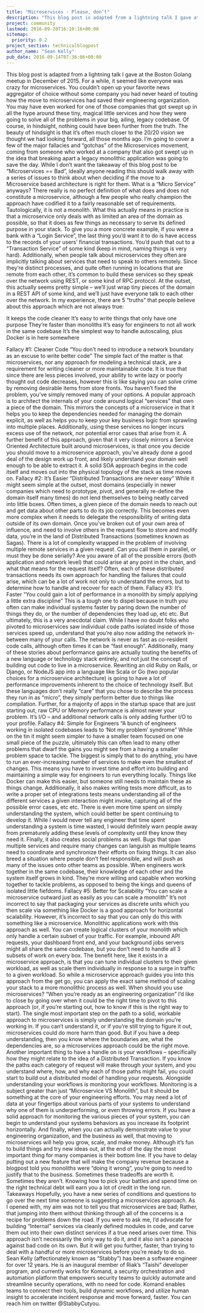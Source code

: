```yaml
---
title: "Microservices - Please, don’t"
description: "This blog post is adapted from a lightning talk I gave at the Boston Golang meetup in December of 2015. For a while, it seemed like everyone was crazy for microservices. You couldn’t open up your favorite news aggregator of choice without some company you had never heard of touting how the move t"
project: community
lastmod: 2016-09-20T16:10:16+00:00
sitemap:
  priority: 0.2
project_section: technicalblogpost
author_name: "Sean Kelly"
pub_date: 2016-09-14T07:36:06+00:00
---
```

This blog post is adapted from a lightning talk I gave at the Boston Golang meetup in December of 2015.
For a while, it seemed like everyone was crazy for microservices. You couldn’t open up your favorite news aggregator of choice without some company you had never heard of touting how the move to microservices had saved their engineering organization. You may have even worked for one of those companies that got swept up in all the hype around these tiny, magical little services and how they were going to solve all of the problems in your big, ailing, legacy codebase.
Of course, in hindsight, nothing could have been further from the truth. The beauty of hindsight is that it’s often much closer to the 20/20 vision we thought we had looking forward, all those months ago.
I’m going to cover a few of the major fallacies and “gotchas” of the Microservices movement, coming from someone who worked at a company that also got swept up in the idea that breaking apart a legacy monolithic application was going to save the day. While I don’t want the takeaway of this blog post to be “Microservices == Bad”, ideally anyone reading this should walk away with a series of issues to think about when deciding if the move to a Microservice based architecture is right for them.
What is a “Micro Service” anyways?
There really is no perfect definition of what does and does not constitute a microservice, although a few people who really champion the approach have codified it to a fairly reasonable set of requirements.
Tautologically, it is not a monolith. What this actually means in practice is that a microservice only deals with as limited an area of the domain as possible, so that it does as few things as necessary to serve its defined purpose in your stack. To give you a more concrete example, if you were a bank with a “Login Service”, the last thing you’d want it to do is have access to the records of your users’ financial transactions. You’d push that out to a “Transaction Service” of some kind (keep in mind, naming things is very hard).
Additionally, when people talk about microservices they often are implicitly talking about services that need to speak to others remotely. Since they’re distinct processes, and quite often running in locations that are remote from each other, it’s common to build these services so they speak over the network using REST, or some kind of RPC protocol.
At the outset, this actually seems pretty simple – we’ll just wrap tiny pieces of the domain in a REST API of some kind, and we’ll just have everyone talk to each other over the network. In my experience, there are 5 “truths” that people believe about this approach which are not always true:

It keeps the code cleaner
It’s easy to write things that only have one purpose
They’re faster than monoliths
It’s easy for engineers to not all work in the same codebase
It’s the simplest way to handle autoscaling, plus Docker is in here somewhere

Fallacy #1: Cleaner Code
“You don’t need to introduce a network boundary as an excuse to write better code”
The simple fact of the matter is that microservices, nor any approach for modeling a technical stack, are a requirement for writing cleaner or more maintainable code. It is true that since there are less pieces involved, your ability to write lazy or poorly thought out code decreases, however this is like saying you can solve crime by removing desirable items from store fronts. You haven’t fixed the problem, you’ve simply removed many of your options.
A popular approach is to architect the internals of your code around logical “services” that own a piece of the domain. This mirrors the concepts of a microservice in that it helps you to keep the dependencies needed for managing the domain explicit, as well as helps you to keep your key business logic from sprawling into multiple places. Additionally, using these services no longer incurs excess use of the network, nor potential error cases that arise from it.
A further benefit of this approach, given that it very closely mirrors a Service Oriented Architecture built around microservices, is that once you decide you should move to a microservice approach, you’ve already done a good deal of the design work up front, and likely understand your domain well enough to be able to extract it. A solid SOA approach begins in the code itself and moves out into the physical topology of the stack as time moves on.
Fallacy #2: It’s Easier
“Distributed Transactions are never easy”
While it might seem simple at the outset, most domains (especially in newer companies which need to prototype, pivot, and generally re-define the domain itself many times) do not lend themselves to being neatly carved into little boxes. Often times, a given piece of the domain needs to reach out and get data about other parts to do its job correctly. This becomes even more complex when it needs to delegate the responsibility of writing data outside of its own domain. Once you’ve broken out of your own area of influence, and need to involve others in the request flow to store and modify data, you’re in the land of Distributed Transactions (sometimes known as Sagas).
There is a lot of complexity wrapped in the problem of involving multiple remote services in a given request. Can you call them in parallel, or must they be done serially? Are you aware of all of the possible errors (both application and network level) that could arise at any point in the chain, and what that means for the request itself? Often, each of these distributed transactions needs its own approach for handling the failures that could arise, which can be a lot of work not only to understand the errors, but to determine how to handle and recover for each of them.
Fallacy #3: It’s Faster
“You could gain a lot of performance in a monolith by simply applying a little extra discipline”
This is a tough one to dispel because in truth you often can make individual systems faster by paring down the number of things they do, or the number of dependencies they load up, etc etc.
But ultimately, this is a very anecdotal claim. While I have no doubt folks who pivoted to microservices saw individual code paths isolated inside of those services speed up, understand that you’re also now adding the network in-between many of your calls. The network is never as fast as co-resident code calls, although often times it can be “fast enough”.
Additionally, many of these stories about performance gains are actually touting the benefits of a new language or technology stack entirely, and not just the concept of building out code to live in a microservice. Rewriting an old Ruby on Rails, or Django, or NodeJS app into a language like Scala or Go (two popular choices for a microservice architecture) is going to have a lot of performance improvements inherent to the choice of technology itself. But these languages don’t really “care” that you chose to describe the process they run in as “micro”, they simply perform better due to things like compilation.
Further, for a majority of apps in the startup space that are just starting out, raw CPU or Memory performance is almost never your problem. It’s I/O – and additional network calls is only adding further I/O to your profile.
Fallacy #4: Simple for Engineers
“A bunch of engineers working in isolated codebases leads to ‘Not my problem’ syndrome”
While on the tin it might seem simpler to have a smaller team focused on one small piece of the puzzle, ultimately this can often lead to many other problems that dwarf the gains you might see from a having a smaller problem space to tackle.
The biggest is simply that to do anything, you have to run an ever-increasing number of services to make even the smallest of changes. This means you have to invest time and effort into building and maintaining a simple way for engineers to run everything locally. Things like Docker can make this easier, but someone still needs to maintain these as things change.
Additionally, it also makes writing tests more difficult, as to write a proper set of integrations tests means understanding all of the different services a given interaction might invoke, capturing all of the possible error cases, etc etc. There is even more time spent on simply understanding the system, which could better be spent continuing to develop it. While I would never tell any engineer that time spent understanding a system is time wasted, I would definitely warn people away from prematurely adding these levels of complexity until they know they need it.
Finally, it also creates social problems as well. Bugs that span multiple services and require many changes can languish as multiple teams need to coordinate and synchronize their efforts on fixing things. It can also breed a situation where people don’t feel responsible, and will push as many of the issues onto other teams as possible. When engineers work together in the same codebase, their knowledge of each other and the system itself grows in kind. They’re more willing and capable when working together to tackle problems, as opposed to being the kings and queens of isolated little fiefdoms.
Fallacy #5: Better for Scalability
“You can scale a microservice outward just as easily as you can scale a monolith”
It’s not incorrect to say that packaging your services as discrete units which you then scale via something like Docker is a good approach for horizontal scalability.
However, it’s incorrect to say that you can only do this with something like a microservice. Monolithic applications work with this approach as well. You can create logical clusters of your monolith which only handle a certain subset of your traffic. For example, inbound API requests, your dashboard front end, and your background jobs servers might all share the same codebase, but you don’t need to handle all 3 subsets of work on every box.
The benefit here, like it exists in a microservice approach, is that you can tune individual clusters to their given workload, as well as scale them individually in response to a surge in traffic to a given workload. So while a microservice approach guides you into this approach from the get go, you can apply the exact same method of scaling your stack to a more monolithic process as well.
When should you use microservices?
“When you’re ready as an engineering organization”
I’d like to close by going over when it could be the right time to pivot to this approach (or, if you’re starting out, how to know if this is the right way to start).
The single most important step on the path to a solid, workable approach to microservices is simply understanding the domain you’re working in. If you can’t understand it, or if you’re still trying to figure it out, microservices could do more harm than good. But if you have a deep understanding, then you know where the boundaries are, what the dependencies are, so a microservices approach could be the right move.
Another important thing to have a handle on is your workflows – specifically how they might relate to the idea of a Distributed Transaction. If you know the paths each category of request will make through your system, and you understand where, how, and why each of those paths might fail, you could start to build out a distributed model of handling your requests.
Alongside understanding your workflows is monitoring your workflows. Monitoring is a subject greater than just “Microservice VS Monolith”, but it should be something at the core of your engineering efforts. You may need a lot of data at your fingertips about various parts of your systems to understand why one of them is underperforming, or even throwing errors. If you have a solid approach for monitoring the various pieces of your system, you can begin to understand your systems behaviors as you increase its footprint horizontally.
And finally, when you can actually demonstrate value to your engineering organization, and the business as well, that moving to microservices will help you grow, scale, and make money. Although it’s fun to build things and try new ideas out, at the end of the day the most important thing for many companies is their bottom line. If you have to delay putting out a new feature that will make the company revenue because a blogpost told you monoliths were “doing it wrong”, you’re going to need to justify that to the business. Sometimes these tradeoffs are worth it. Sometimes they aren’t. Knowing how to pick your battles and spend time on the right technical debt will earn you a lot of credit in the long run.
Takeaways
Hopefully, you have a new series of conditions and questions to go over the next time someone is suggesting a microservices approach. As I opened with, my aim was not to tell you that microservices are bad; Rather, that jumping into them without thinking through all of the concerns is a recipe for problems down the road. 
If you were to ask me, I’d advocate for building “Internal” services via cleanly defined modules in code, and carve them out into their own distinct services if a true need arises over time. This approach isn’t necessarily the only way to do it, and it also isn’t a panacea against bad code on its own. But it will get you further, faster, than trying to deal with a handful or more microservices before you’re ready to do so.
 
Sean Kelly (affectionately known as “Stabby”) has been a software engineer for over 12 years. He is an inaugural member of Riak’s “Taishi” developer program, and currently works for Komand, a security orchestration and automation platform that empowers security teams to quickly automate and streamline security operations, with no need for code. Komand enables teams to connect their tools, build dynamic workflows, and utilize human insight to accelerate incident response and move forward, faster. You can reach him on twitter @StabbyCutyou.

